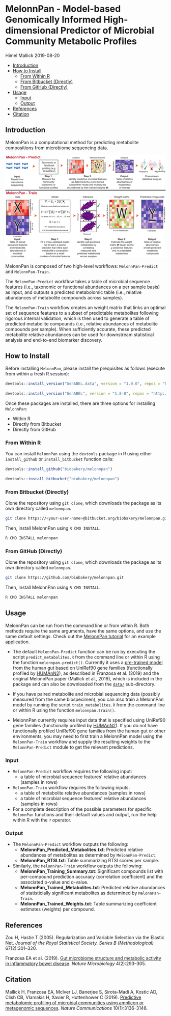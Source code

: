 MelonnPan - Model-based Genomically Informed High-dimensional Predictor of Microbial Community Metabolic Profiles
================
Himel Mallick
2019-08-20

-   [Introduction](#introduction)
-   [How to Install](#how-to-install)
    -   [From Within R](#from-within-r)
    -   [From Bitbucket (Directly)](#from-bitbucket-directly)
    -   [From GitHub (Directly)](#from-github-directly)
-   [Usage](#usage)
    -   [Input](#input)
    -   [Output](#output)
-   [References](#references)
-   [Citation](#citation)

Introduction
------------

MelonnPan is a computational method for predicting metabolite compositions from microbiome sequencing data.

![Overview of MelonnPan](https://github.com/biobakery/melonnpan/raw/master/vignettes/Figure_0.jpg)

MelonnPan is composed of two high-level workflows: `MelonnPan-Predict` and `MelonnPan-Train`.

The `MelonnPan-Predict` workflow takes a table of microbial sequence features (i.e., taxonomic or functional abundances on a per sample basis) as input, and outputs a predicted metabolomic table (i.e., relative abundances of metabolite compounds across samples).

The `MelonnPan-Train` workflow creates an weight matrix that links an optimal set of sequence features to a subset of predictable metabolites following rigorous internal validation, which is then used to generate a table of predicted metabolite compounds (i.e., relative abundances of metabolite compounds per sample). When sufficiently accurate, these predicted metabolite relative abundances can be used for downstream statistical analysis and end-to-end biomarker discovery.

How to Install
--------------

Before installing `MelonnPan`, please install the prequisites as follows (execute from within a fresh R session):

``` r
devtools::install_version("GenABEL.data", version = "1.0.0", repos = "http://cran.us.r-project.org")
```

``` r
devtools::install_version("GenABEL", version = "1.8-0", repos = "http://cran.us.r-project.org")
```

Once these packages are installed, there are three options for installing `MelonnPan`:

-   Within R
-   Directly from Bitbucket
-   Directly from GitHub

### From Within R

You can install `MelonnPan` using the `devtools` package in R using either `install_github` or `install_bitbucket` function calls:

``` r
devtools::install_github("biobakery/melonnpan")
```

``` r
devtools::install_bitbucket("biobakery/melonnpan")
```

### From Bitbucket (Directly)

Clone the repository using `git clone`, which downloads the package as its own directory called `melonnpan`.

``` bash
git clone https://<your-user-name>@bitbucket.org/biobakery/melonnpan.git
```

Then, install MelonnPan using `R CMD INSTALL`.

``` bash
R CMD INSTALL melonnpan
```

### From GitHub (Directly)

Clone the repository using `git clone`, which downloads the package as its own directory called `melonnpan`.

``` bash
git clone https://github.com/biobakery/melonnpan.git
```

Then, install MelonnPan using `R CMD INSTALL`.

``` bash
R CMD INSTALL melonnpan
```

Usage
-----

MelonnPan can be run from the command line or from within R. Both methods require the same arguments, have the same options, and use the same default settings. Check out the [MelonnPan tutorial](https://bitbucket.org/biobakery/biobakery/wiki/melonnpan) for an example application.

-   The default `MelonnPan-Predict` function can be run by executing the script `predict_metabolites.R` from the command line or within R using the function `melonnpan.predict()`. Currently it uses a [pre-trained model](https://github.com/biobakery/melonnpan/blob/master/data/melonnpan.trained.model.txt) from the human gut based on UniRef90 gene families (functionally profiled by [HUMAnN2](http://huttenhower.sph.harvard.edu/humann2)), as described in Franzosa et al. (2019) and the original MelonnPan paper (Mallick et al., 2019), which is included in the package and can also be downloaded from the [`data/`](https://github.com/biobakery/melonnpan/blob/master/data) sub-directory.

-   If you have paired metabolite and microbial sequencing data (possibly measured from the same biospecimen), you can also train a MelonnPan model by running the script `train_metabolites.R` from the command line or within R using the function `melonnpan.train()`.

-   MelonnPan currently requires input data that is specified using UniRef90 gene families (functionally profiled by [HUMAnN2](http://huttenhower.sph.harvard.edu/humann2)). If you do not have functionally profiled UniRef90 gene families from the human gut or other environments, you may need to first train a MelonnPan model using the `MelonnPan-Train` workflow and supply the resulting weights to the `MelonnPan-Predict` module to get the relevant predictions.

### Input

-   `MelonnPan-Predict` workflow requires the following input:
    -   a table of microbial sequence features' relative abundances (samples in rows)
-   `MelonnPan-Train` workflow requires the following inputs:
    -   a table of metabolite relative abundances (samples in rows)
    -   a table of microbial sequence features' relative abundances (samples in rows)
-   For a complete description of the possible parameters for specific `MelonnPan` functions and their default values and output, run the help within R with the `?` operator.

### Output

-   The `MelonnPan-Predict` workflow outputs the following:
    -   **MelonnPan\_Predicted\_Metabolites.txt**: Predicted relative abundances of metabolites as determined by `MelonnPan-Predict`.
    -   **MelonnPan\_RTSI.txt**: Table summarizing RTSI scores per sample.
-   Similarly, the `MelonnPan-Train` workflow outputs the following:
    -   **MelonnPan\_Training\_Summary.txt**: Significant compounds list with per-compound prediction accuracy (correlation coefficient) and the associated p-value and q-value.
    -   **MelonnPan\_Trained\_Metabolites.txt**: Predicted relative abundances of statisticially significant metabolites as determined by `MelonnPan-Train`.
    -   **MelonnPan\_Trained\_Weights.txt**: Table summarizing coefficient estimates (weights) per compound.

References
----------

Zou H, Hastie T (2005). Regularization and Variable Selection via the Elastic Net. *Journal of the Royal Statistical Society. Series B (Methodological)* 67(2):301–320.

Franzosa EA et al. (2019). [Gut microbiome structure and metabolic activity in inflammatory bowel disease](https://www.ncbi.nlm.nih.gov/pubmed/30531976). *Nature Microbiology* 4(2):293–305.

Citation
--------

Mallick H, Franzosa EA, McIver LJ, Banerjee S, Sirota-Madi A, Kostic AD, Clish CB, Vlamakis H, Xavier R, Huttenhower C (2019). [Predictive metabolomic profiling of microbial communities using amplicon or metagenomic sequences](https://www.ncbi.nlm.nih.gov/pubmed/31316056). *Nature Communications* 10(1):3136-3146.
